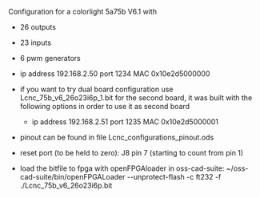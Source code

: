 Configuration for a colorlight 5a75b V6.1 with
- 26 outputs
- 23 inputs
- 6 pwm generators

- ip address 192.168.2.50 port 1234 MAC 0x10e2d5000000
- if you want to try dual board configuration use Lcnc_75b_v6_26o23i6p_1.bit for the second board, it was built with the following options in order to use it as second board
    - ip address 192.168.2.51 port 1235 MAC 0x10e2d5000001
- pinout can be found in file Lcnc_configurations_pinout.ods
- reset port (to be held to zero): J8 pin 7 (starting to count from pin 1)
- load the bitfile to fpga with openFPGAloader in oss-cad-suite: ~/oss-cad-suite/bin/openFPGALoader --unprotect-flash -c ft232 -f ./Lcnc_75b_v6_26o23i6p.bit
